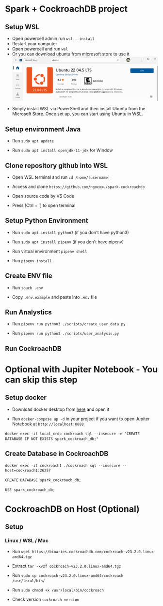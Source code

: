 # Spark + CockroachDB project

## Setup WSL

- Open powercell admin run `wsl --install`
- Restart your computer
- Open powercell and run `wsl`
- Or you can download ubuntu from microsoft store to use it
  ![alt text](image.png)

* Simply install WSL via PowerShell and then install Ubuntu from the Microsoft Store. Once set up, you can start using Ubuntu in WSL.

## Setup environment Java

- Run `sudo apt update`

- Run `sudo apt install openjdk-11-jdk` for Window

## Clone repository github into WSL

- Open WSL terminal and run `cd /home/[username]`

- Access and clone `https://github.com/ngocxxu/spark-cockroachdb`

- Open source code by VS Code

- Press [Ctrl + `] to open terminal

## Setup Python Environment

- Run `sudo apt install python3` (if you don't have python3)

- Run `sudo apt install pipenv` (if you don't have pipenv)

- Run virtual environment `pipenv shell`

- Run `pipenv install`

## Create ENV file

- Run `touch .env`

- Copy `.env.example` and paste into `.env` file

## Run Analystics

- Run `pipenv run python3 ./scripts/create_user_data.py`

- Run `pipenv run python3 ./scripts/user_analysis.py`

## Run CockroachDB

# Optional with Jupiter Notebook - You can skip this step

## Setup docker

- Download docker desktop from [here](https://www.docker.com/products/docker-desktop/) and open it

- Run `docker-compose up -d` in your project if you want to open Jupiter Notebook at `http://localhost:8888`

`docker exec -it local_crdb cockroach sql --insecure -e "CREATE DATABASE IF NOT EXISTS spark_cockroach_db;"`

## Create Database in CockroachDB

```
docker exec -it cockroach1 ./cockroach sql --insecure --host=cockroach1:26257

CREATE DATABASE spark_cockroach_db;

USE spark_cockroach_db;

```

# CockroachDB on Host (Optional)

## Setup

### Linux / WSL / Mac

- Run `wget https://binaries.cockroachdb.com/cockroach-v23.2.0.linux-amd64.tgz`

- Extract `tar -xvzf cockroach-v23.2.0.linux-amd64.tgz`

- Run `sudo cp cockroach-v23.2.0.linux-amd64/cockroach /usr/local/bin/`

- Run `sudo chmod +x /usr/local/bin/cockroach`

- Check version `cockroach version`
